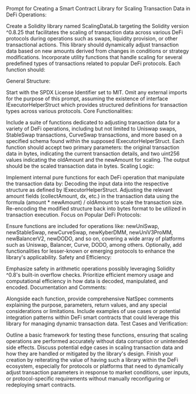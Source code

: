Prompt for Creating a Smart Contract Library for Scaling Transaction Data in DeFi Operations:

Create a Solidity library named ScalingDataLib targeting the Solidity version ^0.8.25 that facilitates the scaling of transaction data across various DeFi protocols during operations such as swaps, liquidity provision, or other transactional actions. This library should dynamically adjust transaction data based on new amounts derived from changes in conditions or strategy modifications. Incorporate utility functions that handle scaling for several predefined types of transactions related to popular DeFi protocols. Each function should:

General Structure:

Start with the SPDX License Identifier set to MIT.
Omit any external imports for the purpose of this prompt, assuming the existence of interface IExecutorHelperStruct which provides structured definitions for transaction types across various protocols.
Core Functionalities:

Include a suite of functions dedicated to adjusting transaction data for a variety of DeFi operations, including but not limited to Uniswap swaps, StableSwap transactions, CurveSwap transactions, and more based on a specified schema found within the supposed IExecutorHelperStruct.
Each function should accept two primary parameters: the original transaction data in bytes, indicating the current transaction details, and two uint256 values indicating the oldAmount and the newAmount for scaling. The output should be the scaled transaction data in bytes.
Scaling Logic:

Implement internal pure functions for each DeFi operation that manipulate the transaction data by:
Decoding the input data into the respective structure as defined by IExecutorHelperStruct.
Adjusting the relevant amount fields (collectAmount, dx, etc.) in the transaction data using the formula (amount * newAmount) / oldAmount to scale the transaction size.
Re-encoding the modified structure back into bytes format to be utilized in transaction execution.
Focus on Popular DeFi Protocols:

Ensure functions are included for operations like:
newUniSwap, newStableSwap, newCurveSwap, newKyberDMM, newUniV3ProMM, newBalancerV2, newDODO, and so on, covering a wide array of platforms such as Uniswap, Balancer, Curve, DODO, among others.
Optionally, add functionalities for lesser-known or emerging protocols to enhance the library's applicability.
Safety and Efficiency:

Emphasize safety in arithmetic operations possibly leveraging Solidity ^0.8's built-in overflow checks.
Prioritize efficient memory usage and computational efficiency in how data is decoded, manipulated, and encoded.
Documentation and Comments:

Alongside each function, provide comprehensive NatSpec comments explaining the purpose, parameters, return values, and any special considerations or limitations.
Include examples of use cases or potential integration patterns within DeFi smart contracts that could leverage this library for managing dynamic transaction data.
Test Cases and Verification:

Outline a basic framework for testing these functions, ensuring that scaling operations are performed accurately without data corruption or unintended side effects.
Discuss potential edge cases in scaling transaction data and how they are handled or mitigated by the library's design.
Finish your creation by reiterating the value of having such a library within the DeFi ecosystem, especially for protocols or platforms that need to dynamically adjust transaction parameters in response to market conditions, user inputs, or protocol-specific requirements without manually reconfiguring or redeploying smart contracts.
